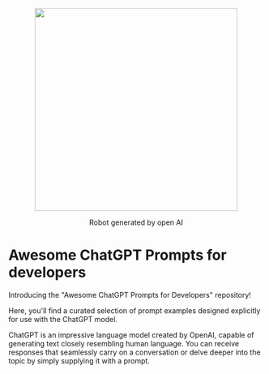 <div align="center">
  <p>
    <a href="https://awesome-ruby.com"><img src="https://gcdnb.pbrd.co/images/BDlIbpF1zyak.jpg" width="400px;"></a>
  </p>
  Robot generated by open AI
</div>

# Awesome ChatGPT Prompts for developers 

Introducing the "Awesome ChatGPT Prompts for Developers" repository! 

Here, you'll find a curated selection of prompt examples designed explicitly for use with the ChatGPT model.

ChatGPT is an impressive language model created by OpenAI, capable of generating text closely resembling human language. You can receive responses that seamlessly carry on a conversation or delve deeper into the topic by simply supplying it with a prompt.
